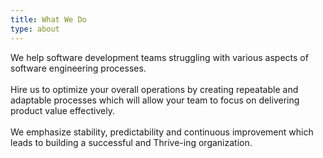 ```yaml
---
title: What We Do
type: about
---
```


We help software development teams struggling with various aspects of software engineering processes.<br><br>Hire us to optimize your overall operations by creating repeatable and adaptable processes which will allow your team to focus on delivering product value effectively.<br><br> We emphasize stability, predictability and continuous improvement which leads to building a successful and Thrive-ing organization.